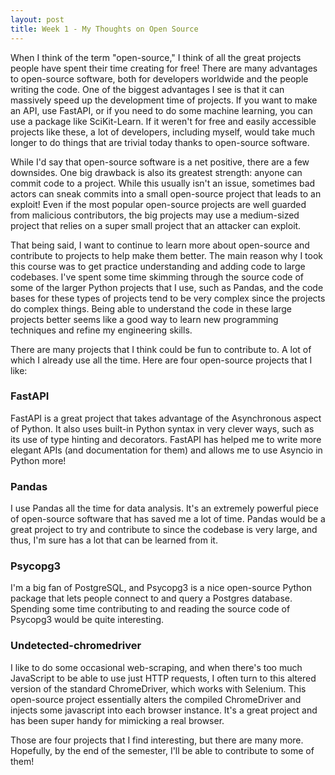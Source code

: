 ```yaml
---
layout: post
title: Week 1 - My Thoughts on Open Source
---
```



When I think of the term "open-source," I think of all the great projects people have spent their time creating for free! There are many advantages to open-source software, both for developers worldwide and the people writing the code. One of the biggest advantages I see is that it can massively speed up the development time of projects. If you want to make an API, use FastAPI, or if you need to do some machine learning, you can use a package like SciKit-Learn. If it weren't for free and easily accessible projects like these, a lot of developers, including myself, would take much longer to do things that are trivial today thanks to open-source software. 

<!--more-->

While I'd say that open-source software is a net positive, there are a few downsides. One big drawback is also its greatest strength: anyone can commit code to a project. While this usually isn't an issue, sometimes bad actors can sneak commits into a small open-source project that leads to an exploit! Even if the most popular open-source projects are well guarded from malicious contributors, the big projects may use a medium-sized project that relies on a super small project that an attacker can exploit.

That being said, I want to continue to learn more about open-source and contribute to projects to help make them better. The main reason why I took this course was to get practice understanding and adding code to large codebases. I've spent some time skimming through the source code of some of the larger Python projects that I use, such as Pandas, and the code bases for these types of projects tend to be very complex since the projects do complex things. Being able to understand the code in these large projects better seems like a good way to learn new programming techniques and refine my engineering skills.

There are many projects that I think could be fun to contribute to. A lot of which I already use all the time. Here are four open-source projects that I like:

### FastAPI

FastAPI is a great project that takes advantage of the Asynchronous aspect of Python. It also uses built-in Python syntax in very clever ways, such as its use of type hinting and decorators. FastAPI has helped me to write more elegant APIs (and documentation for them) and allows me to use Asyncio in Python more!

### Pandas

I use Pandas all the time for data analysis. It's an extremely powerful piece of open-source software that has saved me a lot of time. Pandas would be a great project to try and contribute to since the codebase is very large, and thus, I'm sure has a lot that can be learned from it.

### Psycopg3

I'm a big fan of PostgreSQL, and Psycopg3 is a nice open-source Python package that lets people connect to and query a Postgres database. Spending some time contributing to and reading the source code of Psycopg3 would be quite interesting.

### Undetected-chromedriver

I like to do some occasional web-scraping, and when there's too much JavaScript to be able to use just HTTP requests, I often turn to this altered version of the standard ChromeDriver, which works with Selenium. This open-source project essentially alters the compiled ChromeDriver and injects some javascript into each browser instance. It's a great project and has been super handy for mimicking a real browser.


Those are four projects that I find interesting, but there are many more. Hopefully, by the end of the semester, I'll be able to contribute to some of them!


